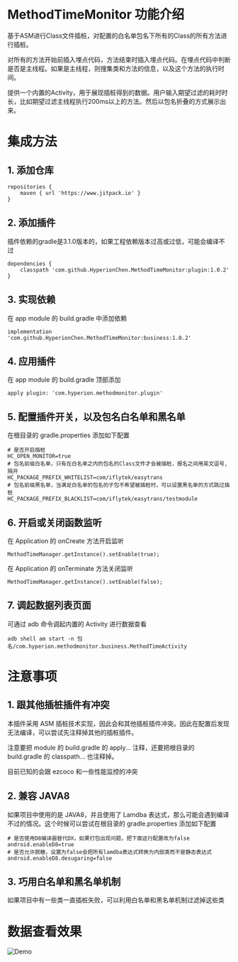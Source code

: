 # MethodTimeMonitor 功能介绍

基于ASM进行Class文件插桩，对配置的白名单包名下所有的Class的所有方法进行插桩。

对所有的方法开始前插入埋点代码，方法结束时插入埋点代码。在埋点代码中判断是否是主线程。如果是主线程，则搜集类和方法的信息，以及这个方法的执行时间。

提供一个内置的Activity，用于展现插桩得到的数据。用户输入期望过滤的耗时时长，比如期望过滤主线程执行200ms以上的方法。然后以包名折叠的方式展示出来。

# 集成方法

## 1. 添加仓库

```
repositories {
    maven { url 'https://www.jitpack.io' }
}
```

## 2. 添加插件

插件依赖的gradle是3.1.0版本的，如果工程依赖版本过高或过低，可能会编译不过

```
dependencies {
    classpath 'com.github.HyperionChen.MethodTimeMonitor:plugin:1.0.2'
}
```

## 3. 实现依赖

在 app module 的 build.gradle 中添加依赖

```
implementation 'com.github.HyperionChen.MethodTimeMonitor:business:1.0.2'
```

## 4. 应用插件

在 app module 的 build.gradle 顶部添加

```
apply plugin: 'com.hyperion.methodmonitor.plugin'
```

## 5. 配置插件开关，以及包名白名单和黑名单

在根目录的 gradle.properties 添加如下配置

```
# 是否开启插桩
HC_OPEN_MONITOR=true
# 包名前缀白名单，只有在白名单之内的包名的Class文件才会被插桩，报名之间用英文逗号,隔开
HC_PACKAGE_PREFIX_WHITELIST=com/iflytek/easytrans
# 包名前缀黑名单，当满足白名单的包名的子包不希望被插桩时，可以设置黑名单的方式跳过插桩
HC_PACKAGE_PREFIX_BLACKLIST=com/iflytek/easytrans/testmodule
```

## 6. 开启或关闭函数监听

在 Application 的 onCreate 方法开启监听

```
MethodTimeManager.getInstance().setEnable(true);
```

在 Application 的 onTerminate 方法关闭监听

```
MethodTimeManager.getInstance().setEnable(false);
```

## 7. 调起数据列表页面

可通过 adb 命令调起内置的 Activity 进行数据查看

```
adb shell am start -n 包名/com.hyperion.methodmonitor.business.MethodTimeActivity
```

# 注意事项

## 1. 跟其他插桩插件有冲突

本插件采用 ASM 插桩技术实现，因此会和其他插桩插件冲突。因此在配置后发现无法编译，可以尝试先注释掉其他的插桩插件。

注意要把 module 的 build.gradle 的 apply... 注释，还要把根目录的 build.gradle 的 classpath... 也注释掉。

目前已知的会跟 ezcoco 和一些性能监控的冲突

## 2. 兼容 JAVA8

如果项目中使用的是 JAVA8，并且使用了 Lamdba 表达式，那么可能会遇到编译不过的情况。这个时候可以尝试在根目录的 gradle.properties 添加如下配置

```
# 是否使用D8编译器替代DX，如果打包出现问题，把下面这行配置改为false
android.enableD8=true
# 是否允许脱糖，设置为false会把所有lamdba表达式转换为内部类而不是静态表达式
android.enableD8.desugaring=false
```

## 3. 巧用白名单和黑名单机制

如果项目中有一些类一直插桩失败，可以利用白名单和黑名单机制过滤掉这些类

# 数据查看效果

![Demo](https://upload-images.jianshu.io/upload_images/13001599-95762ee3d7bf3021.png?imageMogr2/auto-orient/strip|imageView2/2/w/640/format/webp)
